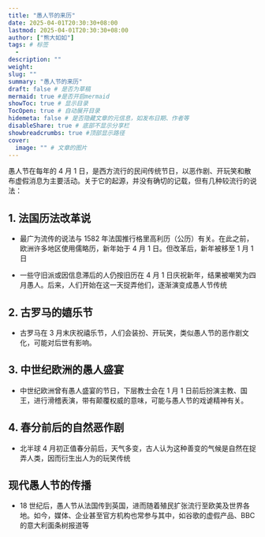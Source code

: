 ```yaml
---
title: "愚人节的来历"
date: 2025-04-01T20:30:30+08:00
lastmod: 2025-04-01T20:30:30+08:00
author: ["熊大如如"]
tags: # 标签
  -
description: ""
weight:
slug: ""
summary: "愚人节的来历"
draft: false # 是否为草稿
mermaid: true #是否开启mermaid
showToc: true # 显示目录
TocOpen: true # 自动展开目录
hidemeta: false # 是否隐藏文章的元信息，如发布日期、作者等
disableShare: true # 底部不显示分享栏
showbreadcrumbs: true #顶部显示路径
cover:
  image: "" # 文章的图片
---
```


愚人节在每年的 4 月 1 日，是西方流行的民间传统节日，以恶作剧、开玩笑和散布虚假消息为主要活动。关于它的起源，并没有确切的记载，但有几种较流行的说法：

## 1. 法国历法改革说

- 最广为流传的说法与 1582 年法国推行格里高利历（公历）有关。在此之前，欧洲许多地区使用儒略历，新年始于 4 月 1 日。但改革后，新年被移至 1 月 1 日

- 一些守旧派或因信息滞后的人仍按旧历在 4 月 1 日庆祝新年，结果被嘲笑为四月愚人。后来，人们开始在这一天捉弄他们，逐渐演变成愚人节传统

## 2. 古罗马的嬉乐节

- 古罗马在 3 月末庆祝禧乐节，人们会装扮、开玩笑，类似愚人节的恶作剧文化，可能对后世有影响。

## 3. 中世纪欧洲的愚人盛宴

- 中世纪欧洲曾有愚人盛宴的节日，下层教士会在 1 月 1 日前后扮演主教、国王，进行滑稽表演，带有颠覆权威的意味，可能与愚人节的戏谑精神有关。

## 4. 春分前后的自然恶作剧

- 北半球 4 月初正值春分前后，天气多变，古人认为这种善变的气候是自然在捉弄人类，因而衍生出人为的玩笑传统

## 现代愚人节的传播

- 18 世纪后，愚人节从法国传到英国，进而随着殖民扩张流行至欧美及世界各地。如今，媒体、企业甚至官方机构也常参与其中，如谷歌的虚假产品、BBC 的意大利面条树报道等
